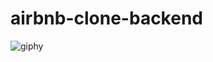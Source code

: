 # airbnb-clone-backend

![giphy](https://github.com/beratazgun/airbnb-clone-backend/assets/52507194/78c536c6-ce69-46e1-af28-ab2a6749a5f9)
